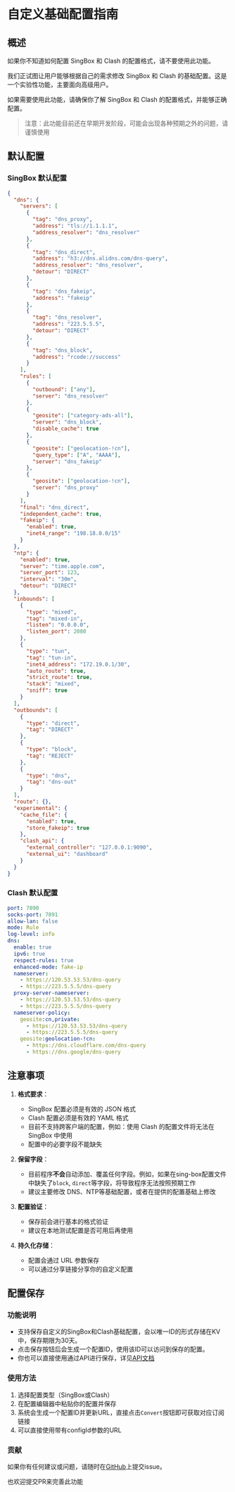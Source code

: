 # 自定义基础配置指南

## 概述

如果你不知道如何配置 SingBox 和 Clash 的配置格式，请不要使用此功能。

我们正试图让用户能够根据自己的需求修改 SingBox 和 Clash 的基础配置。这是一个实验性功能，主要面向高级用户。

如果需要使用此功能，请确保你了解 SingBox 和 Clash 的配置格式，并能够正确配置。

> 注意：此功能目前还在早期开发阶段，可能会出现各种预期之外的问题，请谨慎使用

## 默认配置

### SingBox 默认配置

```json
{
  "dns": {
    "servers": [
      {
        "tag": "dns_proxy",
        "address": "tls://1.1.1.1",
        "address_resolver": "dns_resolver"
      },
      {
        "tag": "dns_direct",
        "address": "h3://dns.alidns.com/dns-query",
        "address_resolver": "dns_resolver",
        "detour": "DIRECT"
      },
      {
        "tag": "dns_fakeip",
        "address": "fakeip"
      },
      {
        "tag": "dns_resolver",
        "address": "223.5.5.5",
        "detour": "DIRECT"
      },
      {
        "tag": "dns_block",
        "address": "rcode://success"
      }
    ],
    "rules": [
      {
        "outbound": ["any"],
        "server": "dns_resolver"
      },
      {
        "geosite": ["category-ads-all"],
        "server": "dns_block",
        "disable_cache": true
      },
      {
        "geosite": ["geolocation-!cn"],
        "query_type": ["A", "AAAA"],
        "server": "dns_fakeip"
      },
      {
        "geosite": ["geolocation-!cn"],
        "server": "dns_proxy"
      }
    ],
    "final": "dns_direct",
    "independent_cache": true,
    "fakeip": {
      "enabled": true,
      "inet4_range": "198.18.0.0/15"
    }
  },
  "ntp": {
    "enabled": true,
    "server": "time.apple.com",
    "server_port": 123,
    "interval": "30m",
    "detour": "DIRECT"
  },
  "inbounds": [
    {
      "type": "mixed",
      "tag": "mixed-in",
      "listen": "0.0.0.0",
      "listen_port": 2080
    },
    {
      "type": "tun",
      "tag": "tun-in", 
      "inet4_address": "172.19.0.1/30",
      "auto_route": true,
      "strict_route": true,
      "stack": "mixed",
      "sniff": true
    }
  ],
  "outbounds": [
    {
      "type": "direct",
      "tag": "DIRECT"
    },
    {
      "type": "block",
      "tag": "REJECT"
    },
    {
      "type": "dns",
      "tag": "dns-out"
    }
  ],
  "route": {},
  "experimental": {
    "cache_file": {
      "enabled": true,
      "store_fakeip": true
    },
    "clash_api": {
      "external_controller": "127.0.0.1:9090",
      "external_ui": "dashboard"
    }
  }
}
```

### Clash 默认配置

```yaml
port: 7890
socks-port: 7891
allow-lan: false
mode: Rule
log-level: info
dns:
  enable: true
  ipv6: true
  respect-rules: true
  enhanced-mode: fake-ip
  nameserver:
    - https://120.53.53.53/dns-query
    - https://223.5.5.5/dns-query
  proxy-server-nameserver:
    - https://120.53.53.53/dns-query
    - https://223.5.5.5/dns-query
  nameserver-policy:
    geosite:cn,private:
      - https://120.53.53.53/dns-query
      - https://223.5.5.5/dns-query
    geosite:geolocation-!cn:
      - https://dns.cloudflare.com/dns-query
      - https://dns.google/dns-query
```

## 注意事项

1. **格式要求**：
   - SingBox 配置必须是有效的 JSON 格式
   - Clash 配置必须是有效的 YAML 格式
   - 目前不支持跨客户端的配置，例如：使用 Clash 的配置文件将无法在 SingBox 中使用
   - 配置中的必要字段不能缺失

2. **保留字段**：
   - 目前程序**不会**自动添加、覆盖任何字段。例如，如果在sing-box配置文件中缺失了`block`, `direct`等字段，将导致程序无法按照预期工作
   - 建议主要修改 DNS、NTP等基础配置，或者在提供的配置基础上修改

3. **配置验证**：
   - 保存前会进行基本的格式验证
   - 建议在本地测试配置是否可用后再使用

4. **持久化存储**：
   - 配置会通过 URL 参数保存
   - 可以通过分享链接分享你的自定义配置

## 配置保存

### 功能说明

- 支持保存自定义的SingBox和Clash基础配置，会以唯一ID的形式存储在KV中，保存期限为30天。
- 点击保存按钮后会生成一个配置ID，使用该ID可以访问到保存的配置。
- 你也可以直接使用通过API进行保存，详见[API文档](./API-doc.md)

### 使用方法

1. 选择配置类型（SingBox或Clash）
2. 在配置编辑器中粘贴你的配置并保存
3. 系统会生成一个配置ID并更新URL，直接点击`Convert`按钮即可获取对应订阅链接
4. 可以直接使用带有configId参数的URL

### 贡献

如果你有任何建议或问题，请随时在[GitHub](https://github.com/7Sageer/sublink-worker)上提交issue。

也欢迎提交PR来完善此功能
